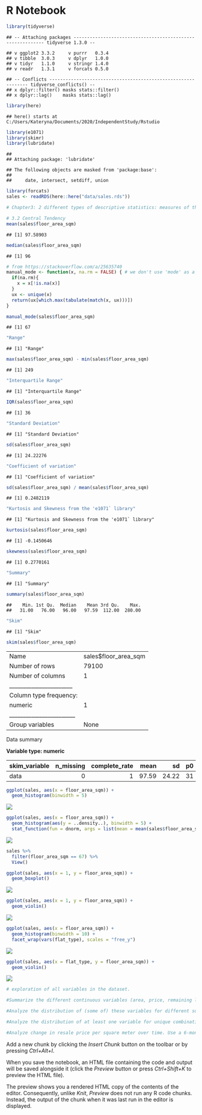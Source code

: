 R Notebook
================

``` r
library(tidyverse)
```

    ## -- Attaching packages ----------------------------------------------------------- tidyverse 1.3.0 --

    ## v ggplot2 3.3.2     v purrr   0.3.4
    ## v tibble  3.0.3     v dplyr   1.0.0
    ## v tidyr   1.1.0     v stringr 1.4.0
    ## v readr   1.3.1     v forcats 0.5.0

    ## -- Conflicts -------------------------------------------------------------- tidyverse_conflicts() --
    ## x dplyr::filter() masks stats::filter()
    ## x dplyr::lag()    masks stats::lag()

``` r
library(here)
```

    ## here() starts at C:/Users/Kateryna/Documents/2020/IndependentStudy/Rstudio

``` r
library(e1071)
library(skimr)
library(lubridate)
```

    ## 
    ## Attaching package: 'lubridate'

    ## The following objects are masked from 'package:base':
    ## 
    ##     date, intersect, setdiff, union

``` r
library(forcats)
sales <- readRDS(here::here("data/sales.rds"))
```

``` r
# Chapter3: 2 different types of descriptive statistics: measures of the central tendency and measures of dispersion.

# 3.2 Central Tendency
mean(sales$floor_area_sqm) 
```

    ## [1] 97.58903

``` r
median(sales$floor_area_sqm)
```

    ## [1] 96

``` r
# from https://stackoverflow.com/a/25635740
manual_mode <- function(x, na.rm = FALSE) { # we don't use 'mode' as a function name because it already exists
  if(na.rm){
    x = x[!is.na(x)]
  }
  ux <- unique(x)
  return(ux[which.max(tabulate(match(x, ux)))])
}

manual_mode(sales$floor_area_sqm)
```

    ## [1] 67

``` r
"Range"
```

    ## [1] "Range"

``` r
max(sales$floor_area_sqm) - min(sales$floor_area_sqm)
```

    ## [1] 249

``` r
"Interquartile Range"
```

    ## [1] "Interquartile Range"

``` r
IQR(sales$floor_area_sqm)
```

    ## [1] 36

``` r
"Standard Deviation"
```

    ## [1] "Standard Deviation"

``` r
sd(sales$floor_area_sqm)
```

    ## [1] 24.22276

``` r
"Coefficient of variation"
```

    ## [1] "Coefficient of variation"

``` r
sd(sales$floor_area_sqm) / mean(sales$floor_area_sqm)
```

    ## [1] 0.2482119

``` r
"Kurtosis and Skewness from the 'e1071` library"
```

    ## [1] "Kurtosis and Skewness from the 'e1071` library"

``` r
kurtosis(sales$floor_area_sqm)
```

    ## [1] -0.1450646

``` r
skewness(sales$floor_area_sqm)
```

    ## [1] 0.2770161

``` r
"Summary"
```

    ## [1] "Summary"

``` r
summary(sales$floor_area_sqm)
```

    ##    Min. 1st Qu.  Median    Mean 3rd Qu.    Max. 
    ##   31.00   76.00   96.00   97.59  112.00  280.00

``` r
"Skim"
```

    ## [1] "Skim"

``` r
skim(sales$floor_area_sqm)
```

|                                                  |                        |
| :----------------------------------------------- | :--------------------- |
| Name                                             | sales$floor\_area\_sqm |
| Number of rows                                   | 79100                  |
| Number of columns                                | 1                      |
| \_\_\_\_\_\_\_\_\_\_\_\_\_\_\_\_\_\_\_\_\_\_\_   |                        |
| Column type frequency:                           |                        |
| numeric                                          | 1                      |
| \_\_\_\_\_\_\_\_\_\_\_\_\_\_\_\_\_\_\_\_\_\_\_\_ |                        |
| Group variables                                  | None                   |

Data summary

**Variable type:
numeric**

| skim\_variable | n\_missing | complete\_rate |  mean |    sd | p0 | p25 | p50 | p75 | p100 | hist  |
| :------------- | ---------: | -------------: | ----: | ----: | -: | --: | --: | --: | ---: | :---- |
| data           |          0 |              1 | 97.59 | 24.22 | 31 |  76 |  96 | 112 |  280 | ▃▇▁▁▁ |

``` r
ggplot(sales, aes(x = floor_area_sqm)) + 
  geom_histogram(binwidth = 5)
```

![](Notebook2_files/figure-gfm/unnamed-chunk-4-1.png)<!-- -->

``` r
ggplot(sales, aes(x = floor_area_sqm)) + 
  geom_histogram(aes(y = ..density..), binwidth = 5) +
  stat_function(fun = dnorm, args = list(mean = mean(sales$floor_area_sqm), sd = sd(sales$floor_area_sqm)))
```

![](Notebook2_files/figure-gfm/unnamed-chunk-5-1.png)<!-- -->

``` r
sales %>% 
  filter(floor_area_sqm == 67) %>% 
  View()
```

``` r
ggplot(sales, aes(x = 1, y = floor_area_sqm)) + 
  geom_boxplot()
```

![](Notebook2_files/figure-gfm/unnamed-chunk-7-1.png)<!-- -->

``` r
ggplot(sales, aes(x = 1, y = floor_area_sqm)) + 
  geom_violin()
```

![](Notebook2_files/figure-gfm/unnamed-chunk-8-1.png)<!-- -->

``` r
ggplot(sales, aes(x = floor_area_sqm)) + 
  geom_histogram(binwidth = 10) +
  facet_wrap(vars(flat_type), scales = "free_y")
```

![](Notebook2_files/figure-gfm/unnamed-chunk-9-1.png)<!-- -->

``` r
ggplot(sales, aes(x = flat_type, y = floor_area_sqm)) + 
  geom_violin()
```

![](Notebook2_files/figure-gfm/unnamed-chunk-10-1.png)<!-- -->

``` r
# exploration of all variables in the dataset. 

#Summarize the different continuous variables (area, price, remaining lease) as well as the nominal/ordinal variables (month, flat_type, town, flat_model, storey_range), summarize these variables in both table (stats on central tendency and distribution) and visual form.

#Analyze the distribution of (some of) these variables for different subsets of the data. For example, explore the difference between towns, or between flat types.

#Analyze the distribution of at least one variable for unique combinations of town and flat_type (for each town, for each flat type: Ang Mo Kio, 1 room; Ang Mo Kio 2 room; etc.)

#Analyze change in resale price per square meter over time. Use a 6-month moving average to do so.
```

Add a new chunk by clicking the *Insert Chunk* button on the toolbar or
by pressing *Ctrl+Alt+I*.

When you save the notebook, an HTML file containing the code and output
will be saved alongside it (click the *Preview* button or press
*Ctrl+Shift+K* to preview the HTML file).

The preview shows you a rendered HTML copy of the contents of the
editor. Consequently, unlike *Knit*, *Preview* does not run any R code
chunks. Instead, the output of the chunk when it was last run in the
editor is displayed.
